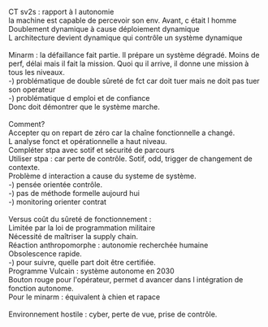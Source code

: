 CT sv2s : rapport à l autonomie<br>la machine est capable de percevoir son env. Avant, c était l homme<br>Doublement dynamique à cause déploiement dynamique<br>L architecture devient dynamique qui contrôle un système dynamique<br><br>Minarm : la défaillance fait partie. Il prépare un système dégradé. Moins de perf, délai mais il fait la mission. Quoi qu il arrive, il donne une mission à tous les niveaux.<br>-) problématique de double sûreté de fct car doit tuer mais ne doit pas tuer son operateur<br>-) problématique d emploi et de confiance<br>Donc doit démontrer que le système marche.<br><br>Comment? <br>Accepter qu on repart de zéro car la chaîne fonctionnelle a changé.<br>L analyse fonct et opérationnelle a haut niveau. <br>Compléter stpa avec sotif et sécurité de parcours <br>Utiliser stpa : car perte de contrôle. Sotif, odd, trigger de changement de contexte.<br>Problème d interaction a cause du systeme de système. <br>-) pensée orientée contrôle.<br>-) pas de méthode formelle aujourd hui<br>-) monitoring orienter contrat<br><br>Versus coût du sûreté de fonctionnement :<br>Limitée par la loi de programmation militaire<br>Nécessité de maîtriser la supply chain.<br>Réaction anthropomorphe : autonomie recherchée humaine<br>Obsolescence rapide. <br>-) pour suivre, quelle part doit être certifiée.<br>Programme Vulcain : système autonome en 2030<br>Bouton rouge pour l'opérateur, permet d avancer dans l intégration de fonction autonome.<br>Pour le minarm : équivalent à chien et rapace<br><br>Environnement hostile : cyber, perte de vue, prise de contrôle.
